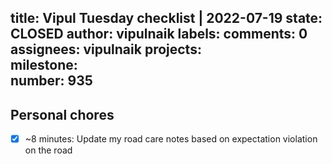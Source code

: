title:	Vipul Tuesday checklist | 2022-07-19
state:	CLOSED
author:	vipulnaik
labels:	
comments:	0
assignees:	vipulnaik
projects:	
milestone:	
number:	935
--
## Personal chores

- [x] ~8 minutes: Update my road care notes based on expectation violation on the road
